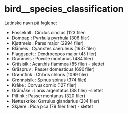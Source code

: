 # bird__species_classification

Latinske navn på fuglene:
- Fossekall : Cinclus cinclus (123 filer)
- Dompap : Pyrrhula pyrrhula (306 filer)
- Kjøttmeis : Parus major (2994 filer)
- Blåmeis : Cyanistes caeruleus (1637 filer)
- Flaggspett : Dendrocopos major (48 filer) 
- Granmeis : Poecile montanus (484 filer)
- Gråsisik : Acanthis flammea (85 filer) - slettet
- Gråspruv : Passer domesticus (690 filer)
- Grønnfink : Chloris chloris (1099 filer)
- Grønnsisik : Spinus spinus (374 filer)
- Kråke : Corvus cornix (127 filer)
- Gråmåke : Larus argentatus (38 filer) -slettet
- Pilfink : Passer montanus (320 filer)
- Nøtteskrike: Garrulus glandarius (204 filer)
- Skjære : Pica pica (79 filer filer) - slettet
